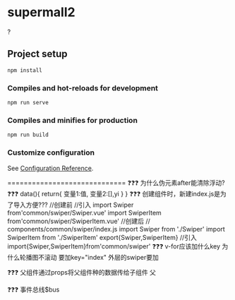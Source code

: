 # supermall2
?
## Project setup
```
npm install
```

### Compiles and hot-reloads for development
```
npm run serve
```

### Compiles and minifies for production
```
npm run build
```

### Customize configuration
See [Configuration Reference](https://cli.vuejs.org/config/).



=============================
❓❓❓
为什么伪元素after能清除浮动?
❓❓❓
data(){
  return{
    变量1:值,
    变量2:[],yi
  }
}
❓❓❓
创建组件时，新建index.js是为了导入方便???
//创建前
//引入
import Swiper from'common/swiper/Swiper.vue'
import SwiperItem from'common/swiper/SwiperItem.vue'
//创建后
// components/common/swiper/index.js
import Swiper from './Swiper'
import SwiperItem from './SwiperItem'
export{Swiper,SwiperItem}
//引入
import{Swiper,SwiperItem}from'common/swiper'
❓❓❓
v-for应该加什么key
为什么轮播图不滚动 要加key="index" 外层的swiper要加<swiper v-if="banners.length">

❓❓❓
父组件通过props将父组件种的数据传给子组件
父

❓❓❓
事件总线$bus